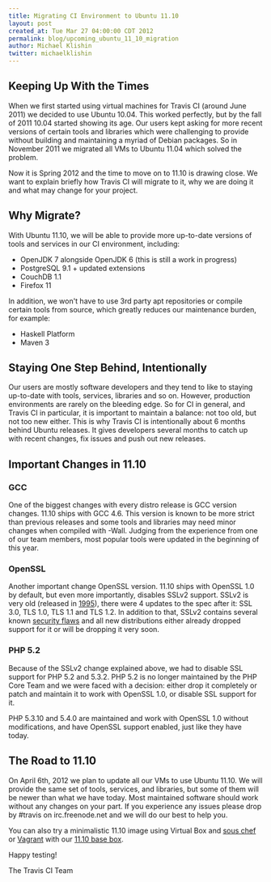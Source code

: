 ```yaml
---
title: Migrating CI Environment to Ubuntu 11.10
layout: post
created_at: Tue Mar 27 04:00:00 CDT 2012
permalink: blog/upcoming_ubuntu_11_10_migration
author: Michael Klishin
twitter: michaelklishin
---
```


## Keeping Up With the Times

When we first started using virtual machines for Travis CI (around June 2011) we decided to use Ubuntu 10.04. This worked perfectly, but by the fall of 2011 10.04 started showing its age. Our users kept asking for more recent versions of certain tools and libraries which were challenging to provide without building and maintaining a myriad of Debian packages. So in November 2011 we migrated all VMs to Ubuntu 11.04 which solved the problem.

Now it is Spring 2012 and the time to move on to 11.10 is drawing close. We want to explain briefly how Travis CI will migrate to it, why we are doing it and what may change for your project.


## Why Migrate?

With Ubuntu 11.10, we will be able to provide more up-to-date versions of tools and services in our CI environment, including:

 * OpenJDK 7 alongside OpenJDK 6 (this is still a work in progress)
 * PostgreSQL 9.1 + updated extensions
 * CouchDB 1.1
 * Firefox 11

In addition, we won't have to use 3rd party apt repositories or compile certain tools from source, which greatly reduces our maintenance burden, for example:

 * Haskell Platform
 * Maven 3


## Staying One Step Behind, Intentionally

Our users are mostly software developers and they tend to like to staying up-to-date with tools, services, libraries and so on. However, production environments are rarely on the bleeding edge. So for CI in general, and Travis CI in particular, it is important to maintain a balance: not too old, but not too new either. This is why Travis CI is intentionally about 6 months behind Ubuntu releases. It gives developers several months to catch up with recent changes, fix issues and push out new releases.



## Important Changes in 11.10

### GCC

One of the biggest changes with every distro release is GCC version changes. 11.10 ships with GCC 4.6. This version is known to be more strict than previous releases and some tools and libraries may need minor changes when compiled with -Wall. Judging from the experience from one of our team members, most popular tools were updated in the beginning of this year.


### OpenSSL

Another important change OpenSSL version. 11.10 ships with OpenSSL 1.0 by default, but even more importantly,
disables SSLv2 support. SSLv2 is very old (released in [1995](http://youtu.be/N6voHeEa3ig)), there were 4 updates to the spec after it: SSL 3.0, TLS 1.0, TLS 1.1 and TLS 1.2. In addition to that, SSLv2 contains several known [security flaws](http://en.wikipedia.org/wiki/Secure_Socket_Layer#cite_note-5)
and all new distributions either already dropped support for it or will be dropping it very soon.


### PHP 5.2

Because of the SSLv2 change explained above, we had to disable SSL support for PHP 5.2 and 5.3.2. PHP 5.2 is no longer maintained by the PHP Core Team and we were faced with a decision: either drop it completely or patch and maintain it to work with OpenSSL 1.0, or disable SSL support for it.

PHP 5.3.10 and 5.4.0 are maintained and work with OpenSSL 1.0 without modifications, and have OpenSSL support enabled, just like they have today.


## The Road to 11.10

On April 6th, 2012 we plan to update all our VMs to use Ubuntu 11.10. We will provide the same set of tools, services, and libraries, but some of them will be newer than what we have today. Most maintained software should work without any changes on your part. If you experience any issues please drop by #travis on irc.freenode.net and we will do our best to help you.

You can also try a minimalistic 11.10 image using Virtual Box and [sous chef](https://github.com/michaelklishin/sous-chef) or [Vagrant](http://vagrantup.com)
with our [11.10 base box](http://files.travis-ci.org/boxes/bases/oneiric32_base.box).


Happy testing!


The Travis CI Team
